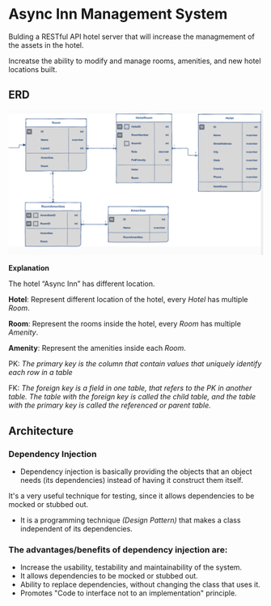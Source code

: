 # Async Inn Management System

Bulding a RESTful API hotel server that will increase the managmement of the assets in the hotel.

Increatse the ability to modify and manage rooms, amenities, and new hotel locations built.

## ERD
![image](images/ERD.png)

**Explanation**

The hotel “Async Inn” has different location.

**Hotel**: Represent different location of the hotel, every *Hotel* has multiple *Room*.

**Room**: Represent the rooms inside the hotel, every *Room* has multiple *Amenity*.

**Amenity**: Represent the amenities inside each *Room*.

PK: *The primary key is the column that contain values that uniquely identify each row in a table*

FK: *The foreign key is a field in one table, that refers to the PK in another table. The table with the foreign key is called the child table, and the table with the primary key is called the referenced or parent table.*

## Architecture
### Dependency Injection
- Dependency injection is basically providing the objects that an object needs (its dependencies) instead of having it construct them itself. 

It's a very useful technique for testing, since it allows dependencies to be mocked or stubbed out.

- It is a programming technique *(Design Pattern)* that makes a class independent of its dependencies.

### The advantages/benefits of dependency injection are:
- Increase the usability, testability and maintainability of the system.
- It allows dependencies to be mocked or stubbed out.
- Ability to replace dependencies, without changing the class that uses it.
- Promotes "Code to interface not to an implementation" principle.
